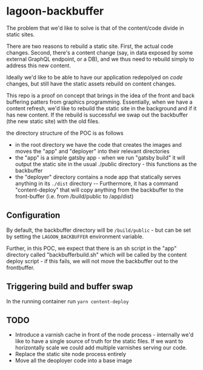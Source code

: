 # lagoon-backbuffer

The problem that we'd like to solve is that of the content/code divide in static sites.

There are two reasons to rebuild a static site. First, the actual code changes. Second, there's a content change (say, in data exposed by some external GraphQL endpoint, or a DB), and we thus need to rebuild simply to address this new content.


Ideally we'd like to be able to have our application redepolyed on _code_ changes, but still have the static assets rebuild on content changes.


This repo is a proof on concept that brings in the idea of the front and back buffering patters from graphics programming.
Essentially, when we have a content refresh, we'd like to rebuild the static site in the background and if it has new content.
If the rebuild is successful we swap out the backbuffer (the new static site) with the old files.

the directory structure of the POC is as follows
- in the root directory we have the code that creates the images and moves the "app" and "deployer" into their relevant directories
- the "app" is a simple gatsby app - when we run "gatsby build" it will output the static site in the usual ./public directory - this functions as the backbuffer
- the "deployer" directory contains a node app that statically serves anything in its `./dist` directory
-- Furthermore, it has a command "content-deploy" that will copy anything from the backbuffer to the front-buffer (i.e. from /build/public to /app/dist)


## Configuration

By default, the backbuffer directory will be `/build/public` - but can be set by setting the `LAGOON_BACKBUFFER` environment variable.

Further, in this POC, we expect that there is an sh script in the "app" directory called "backbufferbuild.sh" which will be called by the content deploy script - if this fails, we will not move the backbuffer out to the frontbuffer.


## Triggering build and buffer swap

In the running container run `yarn content-deploy`


## TODO

* Introduce a varnish cache in front of the node process - internally we'd like to have a single source of truth for the static files. If we want to horizontally scale we could add multiple varnishes serving our code.
* Replace the static site node process entirely
* Move all the deoployer code into a base image
